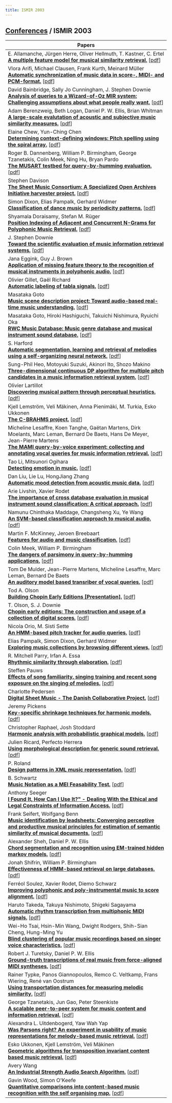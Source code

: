 ```yaml
---
title: ISMIR 2003
---
```


## [Conferences]({{site.base_url}}/conferences) / ISMIR 2003

| Papers |
| --- |
|E. Allamanche, Jürgen Herre, Oliver Hellmuth, T. Kastner, C. Ertel<br>**[A multiple feature model for musical similarity retrieval.](https://doi.org/10.5281/zenodo.1416684)** [[pdf](https://zenodo.org/record/1416684/files/AllamancheHHKE03.pdf)]|
|Vlora Arifi, Michael Clausen, Frank Kurth, Meinard Müller<br>**[Automatic synchronization of music data in score-, MIDI- and PCM-format.](https://doi.org/10.5281/zenodo.1417848)** [[pdf](https://zenodo.org/record/1417848/files/ArifiCKM03.pdf)]|
|David Bainbridge, Sally Jo Cunningham, J. Stephen Downie<br>**[Analysis of queries to a Wizard-of-Oz MIR system: Challenging assumptions about what people really want.](https://doi.org/10.5281/zenodo.1416850)** [[pdf](https://zenodo.org/record/1416850/files/BainbridgeCD03.pdf)]|
|Adam Berenzweig, Beth Logan, Daniel P. W. Ellis, Brian Whitman<br>**[A large-scale evalutation of acoustic and subjective music similarity measures.](https://doi.org/10.5281/zenodo.1417010)** [[pdf](https://zenodo.org/record/1417010/files/BerenzweigLEW03.pdf)]|
|Elaine Chew, Yun-Ching Chen<br>**[Determining context-defining windows: Pitch spelling using the spiral array.](https://doi.org/10.5281/zenodo.1418037)** [[pdf](https://zenodo.org/record/1418037/files/ChewC03.pdf)]|
|Roger B. Dannenberg, William P. Birmingham, George Tzanetakis, Colin Meek, Ning Hu, Bryan Pardo<br>**[The MUSART testbed for query-by-humming evaluation.](https://doi.org/10.5281/zenodo.1415978)** [[pdf](https://zenodo.org/record/1415978/files/DannenbergBTMHP03.pdf)]|
|Stephen Davison<br>**[The Sheet Music Consortium: A Specialized Open Archives Initiative harvester project.](https://doi.org/10.5281/zenodo.1417731)** [[pdf](https://zenodo.org/record/1417731/files/Davison03.pdf)]|
|Simon Dixon, Elias Pampalk, Gerhard Widmer<br>**[Classification of dance music by periodicity patterns.](https://doi.org/10.5281/zenodo.1414936)** [[pdf](https://zenodo.org/record/1414936/files/DixonPW03.pdf)]|
|Shyamala Doraisamy, Stefan M. Rüger<br>**[Position Indexing of Adjacent and Concurrent N-Grams for Polyphonic Music Retrieval.](https://doi.org/10.5281/zenodo.1417919)** [[pdf](https://zenodo.org/record/1417919/files/DoraisamyR03.pdf)]|
|J. Stephen Downie<br>**[Toward the scientific evaluation of music information retrieval systems.](https://doi.org/10.5281/zenodo.1417121)** [[pdf](https://zenodo.org/record/1417121/files/Downie03.pdf)]|
|Jana Eggink, Guy J. Brown<br>**[Application of missing feature theory to the recognition of musical instruments in polyphonic audio.](https://doi.org/10.5281/zenodo.1416262)** [[pdf](https://zenodo.org/record/1416262/files/EgginkB03.pdf)]|
|Olivier Gillet, Gaël Richard<br>**[Automatic labeling of tabla signals.](https://doi.org/10.5281/zenodo.1418281)** [[pdf](https://zenodo.org/record/1418281/files/GilletR03.pdf)]|
|Masataka Goto<br>**[Music scene description project: Toward audio-based real-time music understanding.](https://doi.org/10.5281/zenodo.1415684)** [[pdf](https://zenodo.org/record/1415684/files/Goto03.pdf)]|
|Masataka Goto, Hiroki Hashiguchi, Takuichi Nishimura, Ryuichi Oka<br>**[RWC Music Database: Music genre database and musical instrument sound database.](https://doi.org/10.5281/zenodo.1415536)** [[pdf](https://zenodo.org/record/1415536/files/GotoHNO03.pdf)]|
|S. Harford<br>**[Automatic segmentation, learning and retrieval of melodies using a self-organizing neural network.](https://doi.org/10.5281/zenodo.1416182)** [[pdf](https://zenodo.org/record/1416182/files/Harford03.pdf)]|
|Sung-Phil Heo, Motoyuki Suzuki, Akinori Ito, Shozo Makino<br>**[Three-dimensional continuous DP algorithm for multiple pitch candidates in a music information retrieval system.](https://doi.org/10.5281/zenodo.1416862)** [[pdf](https://zenodo.org/record/1416862/files/HeoSIM03.pdf)]|
|Olivier Lartillot<br>**[Discovering musical pattern through perceptual heuristics.](https://doi.org/10.5281/zenodo.1417285)** [[pdf](https://zenodo.org/record/1417285/files/Lartillot03.pdf)]|
|Kjell Lemström, Veli Mäkinen, Anna Pienimäki, M. Turkia, Esko Ukkonen<br>**[The C-BRAHMS project.](https://doi.org/10.5281/zenodo.1417551)** [[pdf](https://zenodo.org/record/1417551/files/LemstromMPTU03.pdf)]|
|Micheline Lesaffre, Koen Tanghe, Gaëtan Martens, Dirk Moelants, Marc Leman, Bernard De Baets, Hans De Meyer, Jean-Pierre Martens<br>**[The MAMI query-by-voice experiment: collecting and annotating vocal queries for music information retrieval.](https://doi.org/10.5281/zenodo.1418133)** [[pdf](https://zenodo.org/record/1418133/files/LesaffreTMMLBMM03.pdf)]|
|Tao Li, Mitsunori Ogihara<br>**[Detecting emotion in music.](https://doi.org/10.5281/zenodo.1417293)** [[pdf](https://zenodo.org/record/1417293/files/LiM03.pdf)]|
|Dan Liu, Lie Lu, HongJiang Zhang<br>**[Automatic mood detection from acoustic music data.](https://doi.org/10.5281/zenodo.1418335)** [[pdf](https://zenodo.org/record/1418335/files/LiuLZ03.pdf)]|
|Arie Livshin, Xavier Rodet<br>**[The importance of cross database evaluation in musical instrument sound classification: A critical approach.](https://doi.org/10.5281/zenodo.1417771)** [[pdf](https://zenodo.org/record/1417771/files/LivshinR03.pdf)]|
|Namunu Chinthaka Maddage, Changsheng Xu, Ye Wang<br>**[An SVM-based classification approach to musical audio.](https://doi.org/10.5281/zenodo.1415610)** [[pdf](https://zenodo.org/record/1415610/files/MaddageXW03.pdf)]|
|Martin F. McKinney, Jeroen Breebaart<br>**[Features for audio and music classification.](https://doi.org/10.5281/zenodo.1415026)** [[pdf](https://zenodo.org/record/1415026/files/McKinneyB03.pdf)]|
|Colin Meek, William P. Birmingham<br>**[The dangers of parsimony in query-by-humming applications.](https://doi.org/10.5281/zenodo.1415828)** [[pdf](https://zenodo.org/record/1415828/files/MeekB03.pdf)]|
|Tom De Mulder, Jean-Pierre Martens, Micheline Lesaffre, Marc Leman, Bernard De Baets<br>**[An auditory model based transriber of vocal queries.](https://doi.org/10.5281/zenodo.1416492)** [[pdf](https://zenodo.org/record/1416492/files/MulderMLLB03.pdf)]|
|Tod A. Olson<br>**[Building Chopin Early Editions [Presentation].](db/conf/ismir/ismir2003.html#Olson03)** [[pdf]()]|
|T. Olson, S. J. Downie<br>**[Chopin early editions: The construction and usage of a collection of digital scores.](https://doi.org/10.5281/zenodo.1417397)** [[pdf](https://zenodo.org/record/1417397/files/OlsonD03.pdf)]|
|Nicola Orio, M. Sisti Sette<br>**[An HMM-based pitch tracker for audio queries.](https://doi.org/10.5281/zenodo.1417601)** [[pdf](https://zenodo.org/record/1417601/files/OrioS03.pdf)]|
|Elias Pampalk, Simon Dixon, Gerhard Widmer<br>**[Exploring music collections by browsing different views.](https://doi.org/10.5281/zenodo.1416876)** [[pdf](https://zenodo.org/record/1416876/files/PampalkDW03.pdf)]|
|R. Mitchell Parry, Irfan A. Essa<br>**[Rhythmic similarity through elaboration.](https://doi.org/10.5281/zenodo.1416738)** [[pdf](https://zenodo.org/record/1416738/files/ParryE03.pdf)]|
|Steffen Pauws<br>**[Effects of song familiarity, singing training and recent song exposure on the singing of melodies.](https://doi.org/10.5281/zenodo.1414722)** [[pdf](https://zenodo.org/record/1414722/files/Pauws03.pdf)]|
|Charlotte Pedersen<br>**[Digital Sheet Music - The Danish Collaborative Project.](db/conf/ismir/ismir2003.html#Pedersen03)** [[pdf]()]|
|Jeremy Pickens<br>**[Key-specific shrinkage techniques for harmonic models.](https://doi.org/10.5281/zenodo.1414776)** [[pdf](https://zenodo.org/record/1414776/files/Pickens03.pdf)]|
|Christopher Raphael, Josh Stoddard<br>**[Harmonic analysis with probabilistic graphical models.](https://doi.org/10.5281/zenodo.1415574)** [[pdf](https://zenodo.org/record/1415574/files/RaphaelS03.pdf)]|
|Julien Ricard, Perfecto Herrera<br>**[Using morphological description for generic sound retrieval.](https://doi.org/10.5281/zenodo.1416042)** [[pdf](https://zenodo.org/record/1416042/files/RicardH03.pdf)]|
|P. Roland<br>**[Design patterns in XML music representation.](https://doi.org/10.5281/zenodo.1417445)** [[pdf](https://zenodo.org/record/1417445/files/Roland03.pdf)]|
|B. Schwartz<br>**[Music Notation as a MEI Feasability Test.](https://doi.org/10.5281/zenodo.1416136)** [[pdf](https://zenodo.org/record/1416136/files/Schwartz03.pdf)]|
|Anthony Seeger<br>**[I Found It, How Can I Use It?" - Dealing With the Ethical and Legal Constraints of Information Access.](https://doi.org/10.5281/zenodo.1417719)** [[pdf](https://zenodo.org/record/1417719/files/Seeger03.pdf)]|
|Frank Seifert, Wolfgang Benn<br>**[Music identification by leadsheets: Converging perceptive and productive musical principles for estimation of semantic similarity of musical documents.](https://doi.org/10.5281/zenodo.1417759)** [[pdf](https://zenodo.org/record/1417759/files/SeifertB03.pdf)]|
|Alexander Sheh, Daniel P. W. Ellis<br>**[Chord segmentation and recognition using EM-trained hidden markov models.](https://doi.org/10.5281/zenodo.1416734)** [[pdf](https://zenodo.org/record/1416734/files/ShehE03.pdf)]|
|Jonah Shifrin, William P. Birmingham<br>**[Effectiveness of HMM-based retrieval on large databases.](https://doi.org/10.5281/zenodo.1417187)** [[pdf](https://zenodo.org/record/1417187/files/ShifrinB03.pdf)]|
|Ferréol Soulez, Xavier Rodet, Diemo Schwarz<br>**[Improving polyphonic and poly-instrumental music to score alignment.](https://doi.org/10.5281/zenodo.1415542)** [[pdf](https://zenodo.org/record/1415542/files/SoulezRS03.pdf)]|
|Haruto Takeda, Takuya Nishimoto, Shigeki Sagayama<br>**[Automatic rhythm transcription from multiphonic MIDI signals.](https://doi.org/10.5281/zenodo.1415222)** [[pdf](https://zenodo.org/record/1415222/files/TakedaNS03.pdf)]|
|Wei-Ho Tsai, Hsin-Min Wang, Dwight Rodgers, Shih-Sian Cheng, Hung-Ming Yu<br>**[Blind clustering of popular music recordings based on singer voice characteristics.](https://doi.org/10.5281/zenodo.1415112)** [[pdf](https://zenodo.org/record/1415112/files/TsaiWRCY03.pdf)]|
|Robert J. Turetsky, Daniel P. W. Ellis<br>**[Ground-truth transcriptions of real music from force-aligned MIDI syntheses.](https://doi.org/10.5281/zenodo.1417667)** [[pdf](https://zenodo.org/record/1417667/files/TuretskyE03.pdf)]|
|Rainer Typke, Panos Giannopoulos, Remco C. Veltkamp, Frans Wiering, René van Oostrum<br>**[Using transportation distances for measuring melodic similarity.](https://doi.org/10.5281/zenodo.1417513)** [[pdf](https://zenodo.org/record/1417513/files/TypkeGVWO03.pdf)]|
|George Tzanetakis, Jun Gao, Peter Steenkiste<br>**[A scalable peer-to-peer system for music content and information retrieval.](https://doi.org/10.5281/zenodo.1417451)** [[pdf](https://zenodo.org/record/1417451/files/TzanetakisGS03.pdf)]|
|Alexandra L. Uitdenbogerd, Yaw Wah Yap<br>**[Was Parsons right? An experiment in usability of music representations for melody-based music retrieval.](https://doi.org/10.5281/zenodo.1418225)** [[pdf](https://zenodo.org/record/1418225/files/UitdenbogerdY03.pdf)]|
|Esko Ukkonen, Kjell Lemström, Veli Mäkinen<br>**[Geometric algorithms for transposition invariant content based music retrieval.](https://doi.org/10.5281/zenodo.1417477)** [[pdf](https://zenodo.org/record/1417477/files/UkkonenLM03.pdf)]|
|Avery Wang<br>**[An Industrial Strength Audio Search Algorithm.](https://doi.org/10.5281/zenodo.1416340)** [[pdf](https://zenodo.org/record/1416340/files/Wang03.pdf)]|
|Gavin Wood, Simon O'Keefe<br>**[Quantitative comparisons into content-based music recognition with the self organising map.](https://doi.org/10.5281/zenodo.1415644)** [[pdf](https://zenodo.org/record/1415644/files/WoodO03.pdf)]|